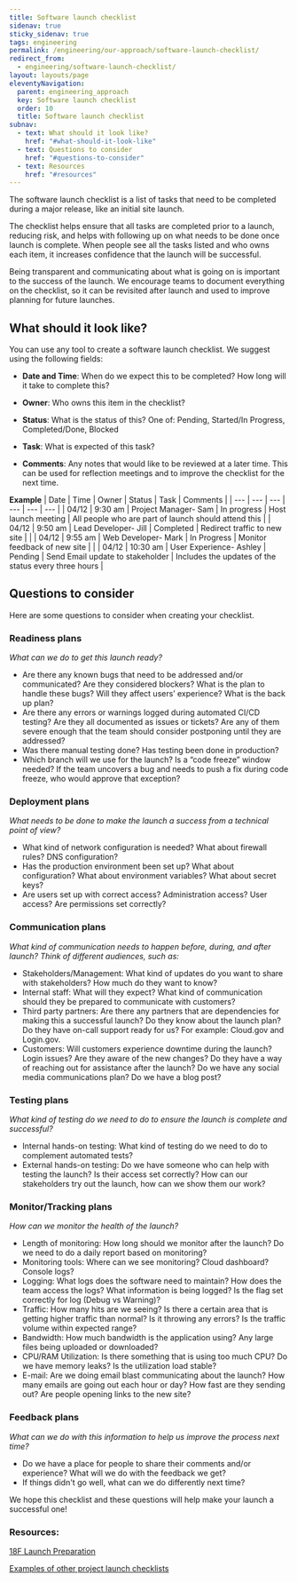 ```yaml
---
title: Software launch checklist
sidenav: true
sticky_sidenav: true
tags: engineering
permalink: /engineering/our-approach/software-launch-checklist/
redirect_from:
  - engineering/software-launch-checklist/
layout: layouts/page
eleventyNavigation:
  parent: engineering_approach
  key: Software launch checklist
  order: 10
  title: Software launch checklist
subnav:
  - text: What should it look like?
    href: "#what-should-it-look-like"
  - text: Questions to consider
    href: "#questions-to-consider"
  - text: Resources
    href: "#resources"
---
```

The software launch checklist is a list of tasks that need to be completed during a major release, like an initial site launch. 

The checklist helps ensure that all tasks are completed prior to a launch, reducing risk, and helps with following up on what needs to be done once launch is complete.  When people see all the tasks listed and who owns each item, it increases confidence that the launch will be successful.

Being transparent and communicating about what is going on is important to the success of the launch. We encourage teams to document everything on the checklist, so it can be revisited after launch and used to improve planning for future launches.

## What should it look like?

You can use any tool to create a software launch checklist. We suggest using the following fields:

* **Date and Time**: When do we expect this to be completed? How long will it take to complete this?

* **Owner**: Who owns this item in the checklist?

* **Status**: What is the status of this? One of: Pending, Started/In Progress, Completed/Done, Blocked

* **Task**: What is expected of this task?

* **Comments**: Any notes that would like to be reviewed at a later time. This can be used for reflection meetings and to improve the checklist for the next time.

**Example**
| Date | Time | Owner | Status | Task | Comments |
| --- | --- | --- | --- | --- | --- |
| 04/12 | 9:30 am | Project Manager- Sam | In progress | Host launch meeting | All people who are part of launch should attend this |
| 04/12 | 9:50 am | Lead Developer- Jill | Completed | Redirect traffic to new site | |
| 04/12 | 9:55 am | Web Developer- Mark | In Progress | Monitor feedback of new site | |
| 04/12 | 10:30 am | User Experience- Ashley | Pending | Send Email update to stakeholder | Includes the updates of the status every three hours |


## Questions to consider

Here are some questions to consider when creating your checklist.

### Readiness plans

*What can we do to get this launch ready?*

- Are there any known bugs that need to be addressed and/or communicated? Are they considered blockers? What is the plan to handle these bugs? Will they affect users’ experience? What is the back up plan?
- Are there any errors or warnings logged during automated  CI/CD testing? Are they all documented as issues or tickets? Are any of them severe enough that the team should consider postponing until they are addressed?
- Was there manual testing done? Has testing been done in production?
- Which branch will we use for the launch? Is a “code freeze” window needed? If the team uncovers a bug and needs to push a fix during code freeze, who would approve that exception?


### Deployment plans

*What needs to be done to make the launch a success from a technical point of view?*

- What kind of network configuration is needed? What about firewall rules? DNS configuration?
- Has the production environment been set up? What about configuration? What about environment variables? What about secret keys? 
- Are users set up with correct access? Administration access? User access? Are permissions set correctly? 

### Communication plans

*What kind of communication needs to happen before, during, and after launch? Think of different audiences, such as:*
- Stakeholders/Management: What kind of updates do you want to share with stakeholders? How much do they want to know?
- Internal staff: What will they expect? What kind of communication should they be prepared to communicate with customers?
- Third party partners: Are there any partners that are dependencies for  making this a successful launch? Do they know about the launch plan? Do they have on-call support ready for us? For example: Cloud.gov and Login.gov.
- Customers: Will customers experience downtime during the launch? Login issues? Are they aware of the new changes? Do they have a way of reaching out for assistance after the launch? Do we have any social media communications plan? Do we have a blog post?

### Testing plans

*What kind of testing do we need to do to ensure the launch is complete and successful?*

- Internal hands-on testing: What kind of testing do we need to do to complement automated tests?
- External hands-on testing: Do we have someone who can help with testing the launch? Is their access set correctly? How can our stakeholders try out the launch, how can we show them our work?

### Monitor/Tracking plans

*How can we monitor the health of the launch?*

- Length of monitoring: How long should we monitor after the launch? Do we need to do a daily report based on monitoring?
- Monitoring tools: Where can we see monitoring? Cloud dashboard? Console logs?
- Logging: What logs does the software need to maintain? How does the team access the logs? What information is being logged? Is the flag set correctly for log (Debug vs Warning)?
- Traffic: How many hits are we seeing? Is there a certain area that is getting higher traffic than normal? Is it throwing any errors? Is the traffic volume within expected range?
- Bandwidth: How much bandwidth is the application using? Any large files being uploaded or downloaded?
- CPU/RAM Utilization: Is there something that is using too much CPU? Do we have memory leaks? Is the utilization load stable?
- E-mail: Are we doing email blast communicating about the launch? How many emails are going out each hour or day? How fast are they sending out? Are people opening links to the new site?

### Feedback plans

*What can we do with this information to help us improve the process next time?*

- Do we have a place for people to share their comments and/or experience? What will we do with the feedback we get? 
- If things didn't go well, what can we do differently next time?


We hope this checklist and these questions will help make your launch a successful one!


### Resources:
[18F Launch Preparation](https://docs.google.com/document/d/1gJcvQ-o0DMEUY3m19KGPw8y6qFPvdX7FWC6OSlURRmM/edit)

[Examples of other project launch checklists](https://drive.google.com/drive/folders/1zpBpZ9OjfHDuCJIrF8Uqzuu7VsdZ1s8-)
